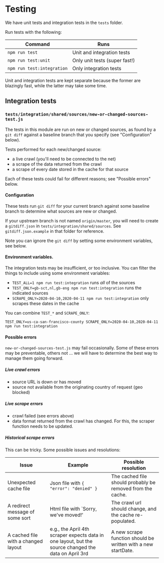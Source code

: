 # Testing

We have unit tests and integration tests in the `tests` folder.

Run tests with the following:

| Command | Runs |
| --- | --- |
| `npm run test` | Unit and integration tests |
| `npm run test:unit` | Only unit tests (super fast!) |
| `npm run test:integration` | Only integration tests |

Unit and integration tests are kept separate because the former are blazingly fast, while the latter may take some time.

## Integration tests

### `tests/integration/shared/sources/new-or-changed-sources-test.js`

The tests in this module are run on new or changed sources, as found by a `git diff` against a baseline branch that you specify (see "Configuration" below).

Tests performed for each new/changed source:

* a live crawl (you'll need to be connected to the net)
* a scrape of the data returned from the crawl
* a scrape of every date stored in the cache for that source

Each of these tests could fail for different reasons; see "Possible errors" below.

#### Configuration

These tests run `git diff` for your current branch against some baseline branch to determine what sources are new or changed.

If your upstream branch is not named `origin/master`, you will need to create a `gitdiff.json` in `tests/integration/shared/sources`.  See `gitdiff.json.example` in that folder for reference.

Note you can ignore the `git diff` by setting some environment
variables, see below.

#### Environment variables.

The integration tests may be insufficient, or too inclusive.  You can filter the things to include using some environment variables:

* `TEST_ALL=1 npm run test:integration` runs _all_ of the sources
* `TEST_ONLY=gb-sct,nl,gb-eng npm run test:integration` runs the indicated sources
* `SCRAPE_ONLY=2020-04-10,2020-04-11 npm run test:integration` only scrapes these dates in the cache

You can combine `TEST_*` and `SCRAPE_ONLY`:

`TEST_ONLY=us-ca-san-francisco-county SCRAPE_ONLY=2020-04-10,2020-04-11 npm run test:integration`

#### Possible errors

`new-or-changed-sources-test.js` may fail occasionally.  Some of these errors may be preventable, others not ... we will have to determine the best way to manage them going forward.

##### Live crawl errors

* source URL is down or has moved
* source not available from the originating country of request (geo blocked)

##### Live scrape errors

* crawl failed (see errors above)
* data format returned from the crawl has changed.  For this, the scraper function needs to be updated.

##### Historical scrape errors

This can be tricky.  Some possible issues and resolutions:

| Issue | Example | Possible resolution |
| --- | --- | --- |
| Unexpected cache file | Json file with `{ "error": "denied" }` | The cached file should probably be removed from the cache. |
| A redirect message of some sort | Html file with `Sorry, we've moved!' | The crawl url should change, and the cache re-populated. |
| A cached file with a changed layout | e.g., the April 4th scraper expects data in one layout, but the source changed the data on April 3rd | A new scrape function should be written with a new startDate. |
